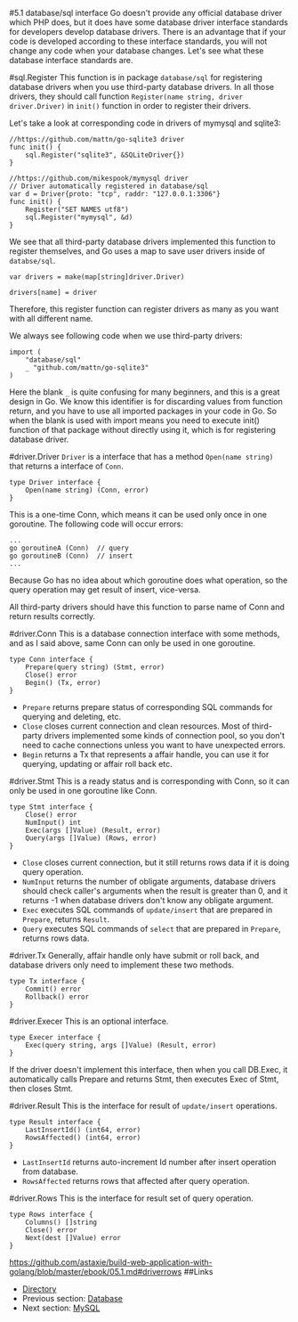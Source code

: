 #5.1 database/sql interface
Go doesn't provide any official database driver which PHP does, but it does have some database driver interface standards for developers develop database drivers. There is an advantage that if your code is developed according to these interface standards, you will not change any code when your database changes. Let's see what these database interface standards are.

#sql.Register
This function is in package `database/sql` for registering database drivers when you use third-party database drivers. In all those drivers, they should call function `Register(name string, driver driver.Driver)` in `init()` function in order to register their drivers.

Let's take a look at corresponding code in drivers of mymysql and sqlite3:

	//https://github.com/mattn/go-sqlite3 driver
	func init() {
	    sql.Register("sqlite3", &SQLiteDriver{})
	}
	
	//https://github.com/mikespook/mymysql driver
	// Driver automatically registered in database/sql
	var d = Driver{proto: "tcp", raddr: "127.0.0.1:3306"}
	func init() {
	    Register("SET NAMES utf8")
	    sql.Register("mymysql", &d)
	}

We see that all third-party database drivers implemented this function to register themselves, and Go uses a map to save user drivers inside of `databse/sql`.

	var drivers = make(map[string]driver.Driver)
	
	drivers[name] = driver

Therefore, this register function can register drivers as many as you want with all different name.

We always see following code when we use third-party drivers:

    import (
        "database/sql"
        _ "github.com/mattn/go-sqlite3"
    )

Here the blank `_` is quite confusing for many beginners, and this is a great design in Go. We know this identifier is for discarding values from function return, and you have to use all imported packages in your code in Go. So when the blank is used with import means you need to execute init() function of that package without directly using it, which is for registering database driver.

#driver.Driver
`Driver` is a interface that has a method `Open(name string)` that returns a interface of `Conn`.
	
	type Driver interface {
	    Open(name string) (Conn, error)
	}

This is a one-time Conn, which means it can be used only once in one goroutine. The following code will occur errors:

	...
	go goroutineA (Conn)  // query
	go goroutineB (Conn)  // insert
	...

Because Go has no idea about which goroutine does what operation, so the query operation may get result of insert, vice-versa.

All third-party drivers should have this function to parse name of Conn and return results correctly.

#driver.Conn
This is a database connection interface with some methods, and as I said above, same Conn can only be used in one goroutine.

	type Conn interface {
	    Prepare(query string) (Stmt, error)
	    Close() error
	    Begin() (Tx, error)
	}

- `Prepare` returns prepare status of corresponding SQL commands for querying and deleting, etc.
- `Close` closes current connection and clean resources. Most of third-party drivers implemented some kinds of connection pool, so you don't need to cache connections unless you want to have unexpected errors.
- `Begin` returns a Tx that represents a affair handle, you can use it for querying, updating or affair roll back etc.

#driver.Stmt
This is a ready status and is corresponding with Conn, so it can only be used in one goroutine like Conn.

	type Stmt interface {
	    Close() error
	    NumInput() int
	    Exec(args []Value) (Result, error)
	    Query(args []Value) (Rows, error)
	}

- `Close` closes current connection, but it still returns rows data if it is doing query operation.
- `NumInput` returns the number of obligate arguments, database drivers should check caller's arguments when the result is greater than 0, and it returns -1 when database drivers don't know any obligate argument.
- `Exec` executes SQL commands of `update/insert` that are prepared in `Prepare`, returns `Result`.
- `Query` executes SQL commands of `select` that are prepared in `Prepare`, returns rows data.

#driver.Tx
Generally, affair handle only have submit or roll back, and database drivers only need to implement these two methods.

	type Tx interface {
	    Commit() error
	    Rollback() error
	}

#driver.Execer
This is an optional interface.

	type Execer interface {
	    Exec(query string, args []Value) (Result, error)
	}

If the driver doesn't implement this interface, then when you call DB.Exec, it automatically calls Prepare and returns Stmt, then executes Exec of Stmt, then closes Stmt.

#driver.Result
This is the interface for result of `update/insert` operations.

	type Result interface {
	    LastInsertId() (int64, error)
	    RowsAffected() (int64, error)
	}

- `LastInsertId` returns auto-increment Id number after insert operation from database.
- `RowsAffected` returns rows that affected after query operation.

#driver.Rows
This is the interface for result set of query operation.

	type Rows interface {
	    Columns() []string
	    Close() error
	    Next(dest []Value) error
	}

https://github.com/astaxie/build-web-application-with-golang/blob/master/ebook/05.1.md#driverrows
##Links
- [Directory](preface.md)
- Previous section: [Database](05.0.md)
- Next section: [MySQL](05.2.md)